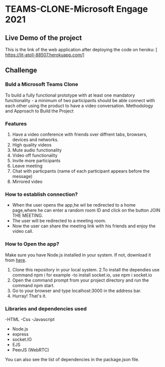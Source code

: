 # TEAMS-CLONE-Microsoft Engage 2021

## Live Demo of the project
This is the link of the web application after deploying the code on heroku: [ https://lit-atoll-88507.herokuapp.com/]

## Challenge
### Buld a Microsoft Teams Clone
To build a fully functional prototype with at least one mandatory functionality - a minimum of two participants should be able connect with each other using the product to have a video conversation.
 Methodology and Approach to Build the Project
 
### Features
1. Have a video conference with friends over diffrent tabs, browsers, devices and networks.
2. High quality videos
3. Mute audio functionality
4. Video off functionality
5. Invite more participants
6. Leave meeting
7. Chat with particpants (name of each participant appears before the message)
8. Mirrored video

### How to establish connection?
- When the user opens the app,he wil be redirected to a home page,where he can enter a random room ID and click on the button JOIN THE MEETING. 
- The user will be redirected to a meeting room.
- Now the user can share the meeting link with his friends and enjoy the video call.

### How to Open the app?

 Make sure you have Node.js installed in your system. If not, download it from [here](https://nodejs.org/en/download/).

1. Clone this repository in your local system.
2.To install the dependies use command npm i for example -to install socket.io, use npm i socket.io
2. Open the command prompt from your project directory and run the command npm start.
3. Go to your browser and type localhost:3000 in the address bar.
4. Hurray! That's it.


### Libraries and dependencies used
 -HTML
 -Css
 -Javascript
- Node.js
- express
- socket.IO
- EJS
- PeerJS (WebRTC)

You can also see the list of dependencies in the package.json file.


